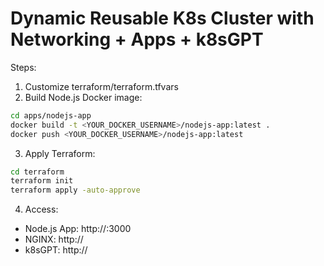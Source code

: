 # Dynamic Reusable K8s Cluster with Networking + Apps + k8sGPT

Steps:

1. Customize terraform/terraform.tfvars
2. Build Node.js Docker image:
```bash
cd apps/nodejs-app
docker build -t <YOUR_DOCKER_USERNAME>/nodejs-app:latest .
docker push <YOUR_DOCKER_USERNAME>/nodejs-app:latest
```
3. Apply Terraform:
```bash
cd terraform
terraform init
terraform apply -auto-approve
```
4. Access:
- Node.js App: http://<node-public-lb-ip>:3000
- NGINX: http://<node-public-lb-ip>
- k8sGPT: http://<k8sgpt-lb-ip>
